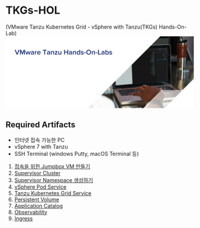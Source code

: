 # TKGs-HOL
 (VMware Tanzu Kubernetes Grid - vSphere with Tanzu(TKGs) Hands-On-Lab)
 ![](images/tanzu_hol_header_logo.png)

## Required Artifacts
* 인터넷 접속 가능한 PC
* vSphere 7 with Tanzu 
* SSH Terminal (windows Putty, macOS Terminal 등)

1. [접속을 위한 Jumpbox VM 만들기](vsphere-with-tanzu/1.md)
1. [Supervisor Cluster](vsphere-with-tanzu/1.supervisor-cluster/index.md)
1. [Supervisor Namespace 생성하기](vsphere-with-tanzu/2.supervisor-namespace/index.md)
1. [vSphere Pod Service](vsphere-with-tanzu/3.vspherepod-service/index.md)
1. [Tanzu Kubernetes Grid Service](vsphere-with-tanzu/4.tkg-service/index.md)
1. [Persistent Volume](vsphere-with-tanzu/5.persistent-volume/index.md)
1. [Application Catalog](vsphere-with-tanzu/6.application-catalog/index.md)
1. [Observability](vsphere-with-tanzu/7.observability/index.md)
1. [Ingress](vsphere-with-tanzu/8.ingress/index.md)
